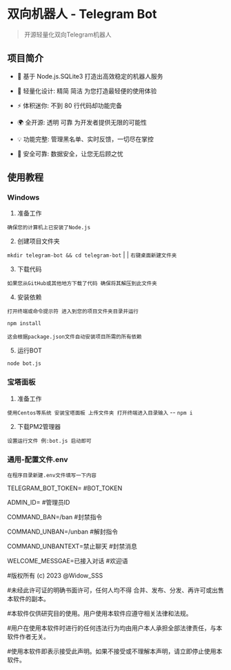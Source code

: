 # 双向机器人 - Telegram Bot
>开源轻量化双向Telegram机器人

## 项目简介
- 📜 基于 Node.js.SQLite3 打造出高效稳定的机器人服务

- 🌠 轻量化设计: 精简 简洁 为您打造最轻便的使用体验

- ⚡ 体积迷你: 不到 80 行代码却功能完备

- 🌍 全开源: 透明 可靠 为开发者提供无限的可能性

- 💡 功能完整: 管理黑名单、实时反馈，一切尽在掌控

- 🔐 安全可靠: 数据安全，让您无后顾之忧

## 使用教程
### Windows
1. 准备工作

`确保您的计算机上已安装了Node.js`

2. 创建项目文件夹 

`mkdir telegram-bot && cd telegram-bot` |  | `右键桌面新建文件夹`

3. 下载代码

`如果您从GitHub或其他地方下载了代码 确保将其解压到此文件夹`

4. 安装依赖

`打开终端或命令提示符 进入到您的项目文件夹目录并运行` 

`npm install`

`这会根据package.json文件自动安装项目所需的所有依赖`

5. 运行BOT

`node bot.js`

### 宝塔面板
1. 准备工作

`使用Centos等系统 安装宝塔面板 上传文件夹 打开终端进入目录输入` -- `npm i`

2. 下载PM2管理器

`设置运行文件 例:bot.js 启动即可`

### 通用-配置文件.env

`在程序目录新建.env文件填写一下内容`

TELEGRAM_BOT_TOKEN=  #BOT_TOKEN

ADMIN_ID=            #管理员ID

COMMAND_BAN=/ban                        #封禁指令

COMMAND_UNBAN=/unban                    #解封指令

COMMAND_UNBANTEXT=禁止聊天               #封禁消息

WELCOME_MESSGAE=已接入对话               #欢迎语

#版权所有 (c) 2023 @Widow_SSS

#未经此许可证的明确书面许可，任何人均不得 合并、发布、分发、再许可或出售本软件的副本。

#本软件仅供研究目的使用。用户使用本软件应遵守相关法律和法规。

#用户在使用本软件时进行的任何违法行为均由用户本人承担全部法律责任，与本软件作者无关。

#使用本软件即表示接受此声明。如果不接受或不理解本声明，请立即停止使用本软件。



